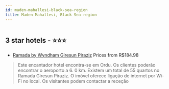 ```yaml
---
id: maden-mahallesi-black-sea-region
title: Maden Mahallesi, Black Sea region
---
```


<center><img src="https://photos.hotelbeds.com/giata/74/743092/743092a_hb_a_001.jpg" alt="" /></center>


##  3 star hotels - ⭐️⭐️⭐️

-    [Ramada by Wyndham Giresun Piraziz](https://www.hurb.com/br/aud/https://www.hurb.com/br/hotels/maden-mahallesi/ramada-by-wyndham-giresun-piraziz-HT-VFIM?cmp=18055) Prices from R$184.98
   > Este encantador hotel encontra-se em Ordu. Os clientes poderão encontrar o aeroporto a 6. 0 km. Existem um total de 55 quartos no Ramada Giresun Piraziz. O imóvel oferece ligação de internet por Wi-Fi no local. Os visitantes podem contactar a receção
